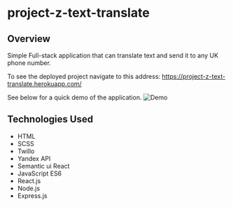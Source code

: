 # project-z-text-translate
<!-- https://project-z-text-translate.herokuapp.com/ -->

## Overview
Simple Full-stack application that can translate text and send it to any UK phone number.

To see the deployed project navigate to this address: https://project-z-text-translate.herokuapp.com/

See below for a quick demo of the application.
![Demo](https://imgur.com/rAN3157.gif)

## Technologies Used
* HTML
* SCSS
* Twillo
* Yandex API
* Semantic ui React
* JavaScript ES6
* React.js
* Node.js
* Express.js